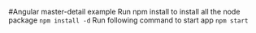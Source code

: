 #Angular master-detail example
Run npm install to install all the node package
`
npm install -d
`
Run following command to start app
`
npm start
`

